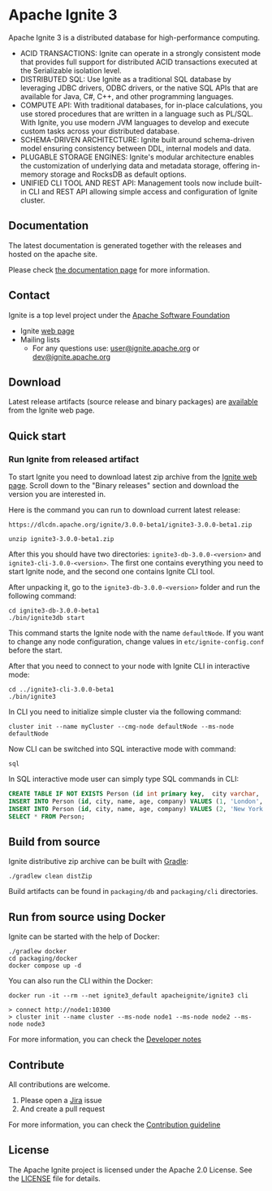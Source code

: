 Apache Ignite 3
===

Apache Ignite 3 is a distributed database for high-performance computing.

* ACID TRANSACTIONS: Ignite can operate in a strongly consistent mode that provides full support for distributed ACID transactions executed at the Serializable isolation level.
* DISTRIBUTED SQL: Use Ignite as a traditional SQL database by leveraging JDBC drivers, ODBC drivers, or the native SQL APIs that are available for Java, C#, C++, and other programming languages.
* COMPUTE API: With traditional databases, for in-place calculations, you use stored procedures that are written in a language such as PL/SQL. With Ignite, you use modern JVM languages to develop and execute custom tasks across your distributed database.
* SCHEMA-DRIVEN ARCHITECTURE: Ignite built around schema-driven model ensuring consistency between DDL, internal models and data.
* PLUGABLE STORAGE ENGINES: Ignite's modular architecture enables the customization of underlying data and metadata storage, offering in-memory storage and RocksDB as default options.
* UNIFIED CLI TOOL AND REST API: Management tools now include built-in CLI and REST API allowing simple access and configuration of Ignite cluster.

## Documentation

The latest documentation is generated together with the releases and hosted on the apache site.

Please check [the documentation page](https://ignite.apache.org/docs/3.0.0-beta/) for more information.

## Contact

Ignite is a top level project under the [Apache Software Foundation](https://apache.org)

* Ignite [web page](https://ignite.apache.org)
* Mailing lists
    * For any questions use: [user@ignite.apache.org](https://lists.apache.org/list.html?user@ignite.apache.org) or [dev@ignite.apache.org](https://lists.apache.org/list.html?dev@ignite.apache.org)

## Download

Latest release artifacts (source release and binary packages) are [available](https://ignite.apache.org/download.cgi) from the Ignite web page.

## Quick start

### Run Ignite from released artifact

To start Ignite you need to download latest zip archive from the [Ignite web page](https://ignite.apache.org/download.cgi). 
Scroll down to the "Binary releases" section and download the version you are interested in.

Here is the command you can run to download current latest release:

```shell
https://dlcdn.apache.org/ignite/3.0.0-beta1/ignite3-3.0.0-beta1.zip
```

```shell
unzip ignite3-3.0.0-beta1.zip
```
After this you should have two directories: `ignite3-db-3.0.0-<version>` and `ignite3-cli-3.0.0-<version>`. 
The first one contains everything you need to start Ignite node, and the second one contains Ignite CLI tool.

After unpacking it, go to the `ignite3-db-3.0.0-<version>` folder and run the following command:

```shell
cd ignite3-db-3.0.0-beta1
./bin/ignite3db start
```

This command starts the Ignite node with the name `defaultNode`. 
If you want to change any node configuration, change values in `etc/ignite-config.conf` before the start.

After that you need to connect to your node with Ignite CLI in interactive mode:

```shell
cd ../ignite3-cli-3.0.0-beta1
./bin/ignite3
```

In CLI you need to initialize simple cluster via the following command:

```
cluster init --name myCluster --cmg-node defaultNode --ms-node defaultNode
```

Now CLI can be switched into SQL interactive mode with command:

```
sql
```

In SQL interactive mode user can simply type SQL commands in CLI:

```sql
CREATE TABLE IF NOT EXISTS Person (id int primary key,  city varchar,  name varchar,  age int,  company varchar);
INSERT INTO Person (id, city, name, age, company) VALUES (1, 'London', 'John Doe', 42, 'Apache');
INSERT INTO Person (id, city, name, age, company) VALUES (2, 'New York', 'Jane Doe', 36, 'Apache');
SELECT * FROM Person;
```

## Build from source

Ignite distributive zip archive can be built with [Gradle](https://gradle.org/):

```shell
./gradlew clean distZip
```

Build artifacts can be found in `packaging/db` and `packaging/cli` directories.

## Run from source using Docker

Ignite can be started with the help of Docker:

```shell
./gradlew docker
cd packaging/docker
docker compose up -d
```

You can also run the CLI within the Docker:

```shell
docker run -it --rm --net ignite3_default apacheignite/ignite3 cli
```

```
> connect http://node1:10300
> cluster init --name cluster --ms-node node1 --ms-node node2 --ms-node node3
```

For more information, you can check the [Developer notes](./DEVNOTES.md)

## Contribute

All contributions are welcome.

1. Please open a [Jira](https://issues.apache.org/jira/projects/IGNITE/issues) issue
2. And create a pull request

For more information, you can check the [Contribution guideline](./CONTRIBUTING.md)

## License

The Apache Ignite project is licensed under the Apache 2.0 License. See the [LICENSE](./LICENSE.txt) file for details.
